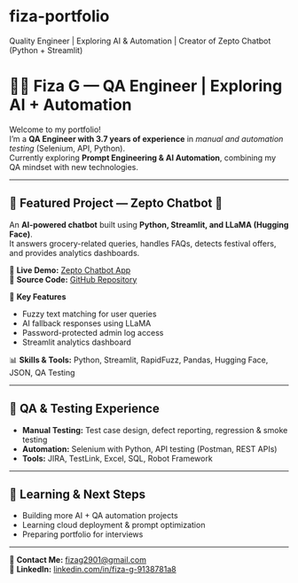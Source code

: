 # fiza-portfolio
Quality  Engineer | Exploring AI &amp; Automation | Creator of Zepto Chatbot (Python + Streamlit)
# 👩‍💻 Fiza G — QA Engineer | Exploring AI + Automation  

Welcome to my portfolio!  
I’m a **QA Engineer with 3.7 years of experience** in *manual and automation testing* (Selenium, API, Python).  
Currently exploring **Prompt Engineering & AI Automation**, combining my QA mindset with new technologies.  

---

## 🧠 Featured Project — Zepto Chatbot 🛒  
An **AI-powered chatbot** built using **Python, Streamlit, and LLaMA (Hugging Face)**.  
It answers grocery-related queries, handles FAQs, detects festival offers, and provides analytics dashboards.  

🔗 **Live Demo:** [Zepto Chatbot App](https://zepto-chatbot-demogit-ajbvzf5zvv975bhfzxth6s.streamlit.app/)  
📂 **Source Code:** [GitHub Repository](https://github.com/Fizag-demo/zepto-chatbot-demo)  

🧩 **Key Features**
- Fuzzy text matching for user queries  
- AI fallback responses using LLaMA  
- Password-protected admin log access  
- Streamlit analytics dashboard  

📊 **Skills & Tools:** Python, Streamlit, RapidFuzz, Pandas, Hugging Face, JSON, QA Testing  

---

## 🧪 QA & Testing Experience
- **Manual Testing:** Test case design, defect reporting, regression & smoke testing  
- **Automation:** Selenium with Python, API testing (Postman, REST APIs)  
- **Tools:** JIRA, TestLink, Excel, SQL, Robot Framework  

---

## 🌱 Learning & Next Steps
- Building more AI + QA automation projects  
- Learning cloud deployment & prompt optimization  
- Preparing portfolio for interviews  

---

📧 **Contact Me:** [fizag2901@gmail.com](mailto:fizag2901@gmail.com)  
🔗 **LinkedIn:** [linkedin.com/in/fiza-g-9138781a8](https://linkedin.com/in/fiza-g-9138781a8)
